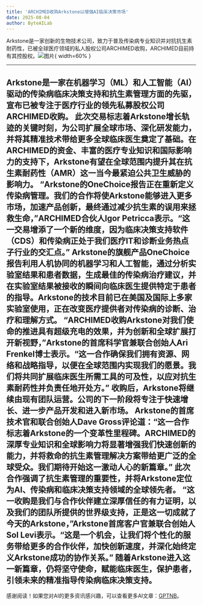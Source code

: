 ```yaml
---
title: 'ARCHIMED收购Arkstone以增强AI临床决策市场'
date: 2025-08-04
author: ByteAILab
---
```


Arkstone是一家创新的生物技术公司，致力于普及传染病专业知识并对抗抗生素耐药性，已被全球医疗领域的私人股权公司ARCHIMED收购，ARCHIMED目前持有其控股权。![图片](https://ai-techpark.com/wp-content/uploads/ARCHIME.jpg){ width=60% }

---

Arkstone是一家在机器学习（ML）和人工智能（AI）驱动的传染病临床决策支持和抗生素管理方面的先驱，宣布已被专注于医疗行业的领先私募股权公司ARCHIMED收购。
此次交易标志着Arkstone增长轨迹的关键时刻，为公司扩展全球市场、深化研发能力，并将其精准技术带给更多全球临床医生奠定了基础。在ARCHIMED的资金、丰富的医疗专业知识和国际影响力的支持下，Arkstone有望在全球范围内提升其在抗生素耐药性（AMR）这一当今最紧迫公共卫生威胁的影响力。
“Arkstone的OneChoice报告正在重新定义传染病管理。我们的合作将使Arkstone能够进入更多市场，加速产品创新，最终通过减少抗生素的误用来拯救生命，”ARCHIMED合伙人Igor Petricca表示。“这一交易增添了一个新的维度，因为临床决策支持软件（CDS）和传染病正处于我们医疗IT和诊断业务热点子行业的交汇点。”
Arkstone的旗舰产品OneChoice报告利用人机协同的机器学习和人工智能，通过分析实验室结果和患者数据，生成最佳的传染病治疗建议，并在实验室结果被接收的瞬间向临床医生提供特定于患者的指导。Arkstone的技术目前已在美国及国际上多家实验室使用，正在改变医疗提供者对传染病的诊断、治疗和理解方式。
“ARCHIMED收购Arkstone对我们使命的推进具有超级充电的效果，并为创新和全球扩展打开新视野，”Arkstone的首席科学官兼联合创始人Ari Frenkel博士表示。“这一合作确保我们拥有资源、网络和战略指导，以便在全球范围内实现我们的愿景。我们将共同扩展临床医生所需工具的可及性，以应对抗生素耐药性并负责任地开处方。”
收购后，Arkstone将继续由现有团队运营。公司的下一阶段将专注于快速增长、进一步产品开发和进入新市场。
Arkstone的首席技术官和联合创始人Dave Gross评论道：“这一合作标志着Arkstone的一个变革性里程碑。ARCHIMED的深厚专业知识和全球影响力将显著增强我们快速创新的能力，并将救命的抗生素管理解决方案带给更广泛的全球受众。我们期待开始这一激动人心的新篇章。”
此次合作强调了抗生素管理的重要性，并将Arkstone定位为AI、传染病和临床决策支持领域的全球领先者。
“这一收购是我们与合作伙伴建立深厚信任的有力证明，以及我们的团队所提供的世界级支持，正是这一切成就了今天的Arkstone，”Arkstone首席客户官兼联合创始人Sol Levi表示。“这是一个机会，让我们将个性化的服务带给更多的合作伙伴，加快创新速度，并深化始终定义Arkstone成功的协作关系。”
随着Arkstone进入这一新篇章，仍将坚守使命，赋能临床医生，保护患者，引领未来的精准指导传染病临床决策支持。
---
感谢阅读！如果您对AI的更多资讯感兴趣，可以查看更多AI文章：[GPTNB](https://gptnb.com)。